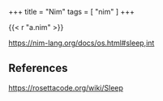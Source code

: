 +++
title = "Nim"
tags = [ "nim" ]
+++

{{< r "a.nim" >}}

<https://nim-lang.org/docs/os.html#sleep,int>

## References

<https://rosettacode.org/wiki/Sleep>
